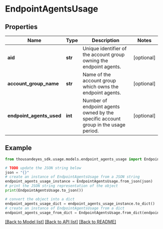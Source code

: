 # EndpointAgentsUsage


## Properties

Name | Type | Description | Notes
------------ | ------------- | ------------- | -------------
**aid** | **str** | Unique identifier of the account group owning the endpoint agents. | [optional] 
**account_group_name** | **str** | Name of the account group which owns the endpoint agents. | [optional] 
**endpoint_agents_used** | **int** | Number of endpoint agents owned by the specific account group in the usage period. | [optional] 

## Example

```python
from thousandeyes_sdk.usage.models.endpoint_agents_usage import EndpointAgentsUsage

# TODO update the JSON string below
json = "{}"
# create an instance of EndpointAgentsUsage from a JSON string
endpoint_agents_usage_instance = EndpointAgentsUsage.from_json(json)
# print the JSON string representation of the object
print(EndpointAgentsUsage.to_json())

# convert the object into a dict
endpoint_agents_usage_dict = endpoint_agents_usage_instance.to_dict()
# create an instance of EndpointAgentsUsage from a dict
endpoint_agents_usage_from_dict = EndpointAgentsUsage.from_dict(endpoint_agents_usage_dict)
```
[[Back to Model list]](../README.md#documentation-for-models) [[Back to API list]](../README.md#documentation-for-api-endpoints) [[Back to README]](../README.md)


